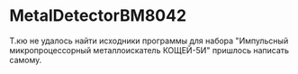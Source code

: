 # MetalDetectorBM8042

Т.кю не удалось найти исходники программы для набора "Импульсный микропроцессорный металлоискатель КОЩЕЙ-5И" пришлось написать самому.
